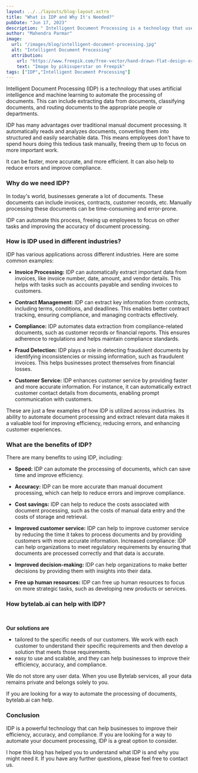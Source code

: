 ```yaml
---
layout: ../../layouts/blog-layout.astro
title: "What is IDP and Why It's Needed?"
pubDate: "Jun 17, 2023"
description: " Intelligent Document Processing is a technology that uses artificial intelligence and machine learning to automate the processing of documents."
author: "Mahendra Parmar"
image:
  url: "/images/blog/intelligent-document-processing.jpg"
  alt: "Intelligent Document Processing"
  attribution:
    url: "https://www.freepik.com/free-vector/hand-drawn-flat-design-erp-illustration_25860667.htm#query=data%20extraction position=17 from_view=keyword track=ais"
    text: "Image by pikisuperstar on Freepik"
tags: ["IDP","Intelligent Document Processing"]
---
```


Intelligent Document Processing (IDP) is a technology that uses artificial intelligence and machine learning to automate the processing of documents. This can include extracting data from documents, classifying documents, and routing documents to the appropriate people or departments.

IDP has many advantages over traditional manual document processing. It automatically reads and analyzes documents, converting them into structured and easily searchable data. This means employees don't have to spend hours doing this tedious task manually, freeing them up to focus on more important work.

It can be faster, more accurate, and more efficient. It can also help to reduce errors and improve compliance.

### Why do we need IDP?

In today's world, businesses generate a lot of documents. These documents can include invoices, contracts, customer records, etc. Manually processing these documents can be time-consuming and error-prone.

IDP can automate this process, freeing up employees to focus on other tasks and improving the accuracy of document processing.

### How is IDP used in different industries?
IDP has various applications across different industries. Here are some common examples:

- **Invoice Processing:** IDP can automatically extract important data from invoices, like invoice number, date, amount, and vendor details. This helps with tasks such as accounts payable and sending invoices to customers.

- **Contract Management:** IDP can extract key information from contracts, including terms, conditions, and deadlines. This enables better contract tracking, ensuring compliance, and managing contracts effectively.
- **Compliance:** IDP automates data extraction from compliance-related documents, such as customer records or financial reports. This ensures adherence to regulations and helps maintain compliance standards.

- **Fraud Detection:** IDP plays a role in detecting fraudulent documents by identifying inconsistencies or missing information, such as fraudulent invoices. This helps businesses protect themselves from financial losses.

- **Customer Service:** IDP enhances customer service by providing faster and more accurate information. For instance, it can automatically extract customer contact details from documents, enabling prompt communication with customers.

These are just a few examples of how IDP is utilized across industries. Its ability to automate document processing and extract relevant data makes it a valuable tool for improving efficiency, reducing errors, and enhancing customer experiences.

### What are the benefits of IDP?
There are many benefits to using IDP, including:

- **Speed:** IDP can automate the processing of documents, which can save time and improve efficiency.

- **Accuracy:** IDP can be more accurate than manual document processing, which can help to reduce errors and improve compliance.

- **Cost savings:** IDP can help to reduce the costs associated with document processing, such as the costs of manual data entry and the costs of storage and retrieval.

- **Improved customer service:** IDP can help to improve customer service by reducing the time it takes to process documents and by providing customers with more accurate information.
Increased compliance: IDP can help organizations to meet regulatory requirements by ensuring that documents are processed correctly and that data is accurate.

- **Improved decision-making:** IDP can help organizations to make better decisions by providing them with insights into their data.

- **Free up human resources:** IDP can free up human resources to focus on more strategic tasks, such as developing new products or services.


### How bytelab.ai can help with IDP?

<br>

**Our solutions are**

- tailored to the specific needs of our customers. We work with each customer to understand their specific requirements and then develop a solution that meets those requirements.
- easy to use and scalable, and they can help businesses to improve their efficiency, accuracy, and compliance.

We do not store any user data. When you use Bytelab services, all your data remains private and belongs solely to you. 

If you are looking for a way to automate the processing of documents, bytelab.ai can help.

### Conclusion
IDP is a powerful technology that can help businesses to improve their efficiency, accuracy, and compliance. If you are looking for a way to automate your document processing, IDP is a great option to consider.

I hope this blog has helped you to understand what IDP is and why you might need it. If you have any further questions, please feel free to contact us.


